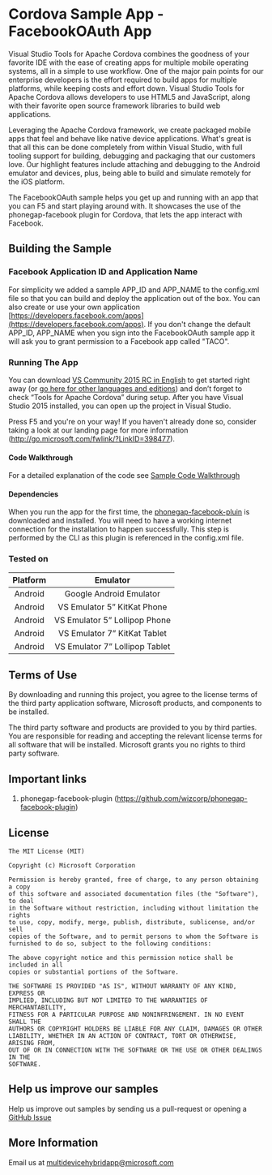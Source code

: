 # Cordova Sample App - FacebookOAuth App
Visual Studio Tools for Apache Cordova combines the goodness of your favorite IDE with the ease of creating apps for multiple mobile operating systems, all in a simple to use workflow. One of the major pain points for our enterprise developers is the effort required to build apps for multiple platforms, while keeping costs and effort down. Visual Studio Tools for Apache Cordova allows developers to use HTML5 and JavaScript, along with their favorite open source framework libraries to build web applications.

Leveraging the Apache Cordova framework, we create packaged mobile apps that feel and behave like native device applications. What's great is that all this can be done completely from within Visual Studio, with full tooling support for building, debugging and packaging that our customers love. Our highlight features include attaching and debugging to the Android emulator and devices, plus, being able to build and simulate remotely for the iOS platform.

The FacebookOAuth sample helps you get up and running with an app that you can F5 and start playing around with. It showcases the use of the phonegap-facebook plugin for Cordova, that lets the app interact with Facebook.


## Building the Sample
### Facebook Application ID and Application Name
For simplicity we added a sample APP_ID and APP_NAME to the config.xml file so that you can build and deploy the application out of the box. You can also create or use your own application [https://developers.facebook.com/apps](https://developers.facebook.com/apps). If you don't change the default APP_ID, APP_NAME when you sign into the FacebookOAuth sample app it will ask you to grant permission to a Facebook app called "TACO".


### Running The App
You can download [VS Community 2015 RC in English](http://go.microsoft.com/fwlink/?LinkId=524433) to get started right away (or [go here for other languages and editions](http://www.microsoft.com/click/services/Redirect2.ashx?CR_CC=200626830)) and don’t forget to check “Tools for Apache Cordova” during setup. After you have Visual Studio 2015 installed, you can open up the project in Visual Studio.

Press F5 and you're on your way! If you haven't already done so, consider taking a look at our landing page for more information (http://go.microsoft.com/fwlink/?LinkID=398477).

#### Code Walkthrough
For a detailed explanation of the code see [Sample Code Walkthrough](Walkthrough.md)

#### Dependencies
When you run the app for the first time, the [phonegap-facebook-pluin](https://github.com/wizcorp/phonegap-facebook-plugin) is downloaded and installed. You will need to have a working internet connection for the installation to happen successfully. This step is performed by the CLI as this plugin is referenced in the config.xml file.


### Tested on
| Platform | Emulator                       |
|:--------:|:------------------------------:|
| Android  | Google Android Emulator        |
| Android  | VS Emulator 5” KitKat Phone    |
| Android  | VS Emulator 5” Lollipop Phone  |
| Android  | VS Emulator 7” KitKat Tablet   |
| Android  | VS Emulator 7” Lollipop Tablet |


## Terms of Use
By downloading and running this project, you agree to the license terms of the third party application software, Microsoft products, and components to be installed. 

The third party software and products are provided to you by third parties. You are responsible for reading and accepting the relevant license terms for all software that will be installed. Microsoft grants you no rights to third party software.


## Important links
1. phonegap-facebook-plugin (https://github.com/wizcorp/phonegap-facebook-plugin)


## License
```
The MIT License (MIT)

Copyright (c) Microsoft Corporation

Permission is hereby granted, free of charge, to any person obtaining a copy
of this software and associated documentation files (the "Software"), to deal
in the Software without restriction, including without limitation the rights
to use, copy, modify, merge, publish, distribute, sublicense, and/or sell
copies of the Software, and to permit persons to whom the Software is
furnished to do so, subject to the following conditions:

The above copyright notice and this permission notice shall be included in all
copies or substantial portions of the Software.

THE SOFTWARE IS PROVIDED "AS IS", WITHOUT WARRANTY OF ANY KIND, EXPRESS OR
IMPLIED, INCLUDING BUT NOT LIMITED TO THE WARRANTIES OF MERCHANTABILITY,
FITNESS FOR A PARTICULAR PURPOSE AND NONINFRINGEMENT. IN NO EVENT SHALL THE
AUTHORS OR COPYRIGHT HOLDERS BE LIABLE FOR ANY CLAIM, DAMAGES OR OTHER
LIABILITY, WHETHER IN AN ACTION OF CONTRACT, TORT OR OTHERWISE, ARISING FROM,
OUT OF OR IN CONNECTION WITH THE SOFTWARE OR THE USE OR OTHER DEALINGS IN THE
SOFTWARE.
```

## Help us improve our samples
Help us improve out samples by sending us a pull-request or opening a [GitHub Issue](https://github.com/Microsoft/cordova-samples/issues/new)

## More Information
Email us at multidevicehybridapp@microsoft.com
